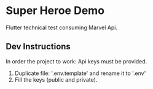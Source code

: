 # Super Heroe Demo

Flutter technical test consuming Marvel Api.


## Dev Instructions

In order the project to work: Api keys must be provided.

1. Duplicate file: '.env.template' and rename it to '.env'
2. Fill the keys (public and private).